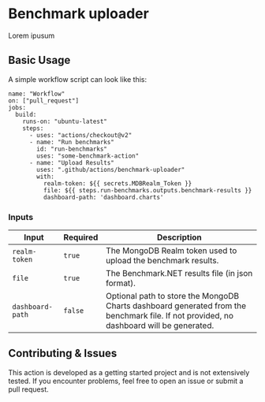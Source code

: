 # Benchmark uploader

Lorem ipusum

## Basic Usage

A simple workflow script can look like this:

```
name: "Workflow"
on: ["pull_request"]
jobs:
  build:
    runs-on: "ubuntu-latest"
    steps:
      - uses: "actions/checkout@v2"
      - name: "Run benchmarks"
        id: "run-benchmarks"
        uses: "some-benchmark-action"
      - name: "Upload Results"
        uses: ".github/actions/benchmark-uploader"
        with:
          realm-token: ${{ secrets.MDBRealm_Token }}
          file: ${{ steps.run-benchmarks.outputs.benchmark-results }}
          dashboard-path: 'dashboard.charts'
```

### Inputs

| Input | Required | Description |
|-|-|-|
| `realm-token` | `true` | The MongoDB Realm token used to upload the benchmark results. |
| `file` | `true` | The Benchmark.NET results file (in json format). |
| `dashboard-path` | `false` | Optional path to store the MongoDB Charts dashboard generated from the benchmark file. If not provided, no dashboard will be generated. |

## Contributing & Issues

This action is developed as a getting started project and is not extensively tested. If you encounter problems, feel free to open an issue or submit a pull request.
